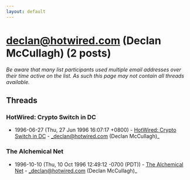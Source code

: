 ```yaml
---
layout: default
---
```


# declan@hotwired.com (Declan McCullagh) (2 posts)

_Be aware that many list participants used multiple email addresses over their time active on the list. As such this page may not contain all threads available._

## Threads

### HotWired: Crypto Switch in DC
+ 1996-06-27 (Thu, 27 Jun 1996 16:07:17 +0800) - [HotWired: Crypto Switch in DC](/archive/1996/06/1a584f7cee9809db41d343101f3e5fef477d66ee4600fa22e916a8302fc2037c) - _declan@hotwired.com (Declan McCullagh)_

### The Alchemical Net
+ 1996-10-10 (Thu, 10 Oct 1996 12:49:12 -0700 (PDT)) - [The Alchemical Net](/archive/1996/10/ccdef7541ab4cb9fbde4695d3f922cd7a07be36799da8d4dcf5e4099fa79c90a) - _declan@hotwired.com (Declan McCullagh)_

